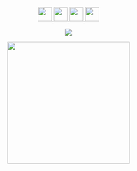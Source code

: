 
&nbsp;
&nbsp;
&nbsp;
&nbsp;
&nbsp;
&nbsp;
&nbsp;

<p align="center">
  <a href="https://github.com/x1ah">
    <img src="https://github.githubassets.com/images/mona-loading-default.gif" width="32" height="32" />
  </a>
  <a href="https://github.com/x1ah">
    <img src="https://github.githubassets.com/images/mona-loading-default.gif" width="32" height="32" />
  </a>
  <a href="https://github.com/x1ah">
    <img src="https://github.githubassets.com/images/mona-loading-default.gif" width="32" height="32" />
  </a>
  <a href="https://github.com/x1ah">
    <img src="https://github.githubassets.com/images/mona-loading-default.gif" width="32" height="32" />
  </a>
</p>

<p align="center">
  <a href="https://github.com/x1ah">
    <img src="https://hits.dwyl.com/x1ah/x1ah.svg?style=flat" />
  </a>
</p>

<p align="center">
  <a href="https://github.com/x1ah">
    <img src="https://github-readme-stats.vercel.app/api?username=x1ah&show_icons=true&count_private=true&hide=issues&hide_title=true&theme=gruvbox" width="280" />
  </a>
</p>

&nbsp;
